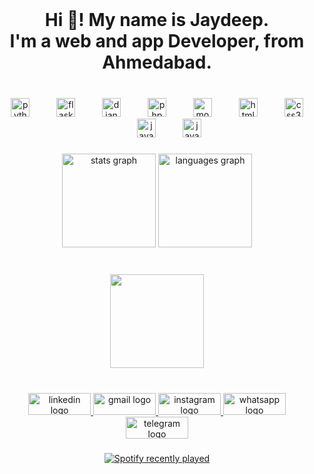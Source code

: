 <br clear="both">

<h1 align="center">Hi 👋! My name is Jaydeep.<br>I'm a web and app Developer, from Ahmedabad.</h1>

###

<br clear="both">

<div align="center">
  <img src="https://cdn.jsdelivr.net/gh/devicons/devicon/icons/python/python-original.svg" height="30" alt="python logo"  />
  <img width="35" />
  <img src="https://cdn.jsdelivr.net/gh/devicons/devicon/icons/flask/flask-original.svg" height="30" alt="flask logo"  />
  <img width="35" />
  <img src="https://cdn.jsdelivr.net/gh/devicons/devicon/icons/django/django-plain.svg" height="30" alt="django logo"  />
  <img width="35" />
  <img src="https://cdn.jsdelivr.net/gh/devicons/devicon/icons/php/php-original.svg" height="30" alt="php logo"  />
  <img width="35" />
  <img src="https://cdn.jsdelivr.net/gh/devicons/devicon/icons/mongodb/mongodb-original.svg" height="30" alt="mongodb logo"  />
  <img width="35" />
  <img src="https://cdn.jsdelivr.net/gh/devicons/devicon/icons/html5/html5-original.svg" height="30" alt="html5 logo"  />
  <img width="35" />
  <img src="https://cdn.jsdelivr.net/gh/devicons/devicon/icons/css3/css3-original.svg" height="30" alt="css3 logo"  />
  <img width="35" />
  <img src="https://cdn.jsdelivr.net/gh/devicons/devicon/icons/java/java-original.svg" height="30" alt="java logo"  />
  <img width="35" />
  <img src="https://cdn.jsdelivr.net/gh/devicons/devicon/icons/javascript/javascript-original.svg" height="30" alt="javascript logo"  />
</div>

###

<div align="center">
  <img src="https://github-readme-stats.vercel.app/api?username=jayahir08&hide_title=false&hide_rank=false&show_icons=true&include_all_commits=true&count_private=true&disable_animations=false&theme=dracula&locale=en&hide_border=false" height="150" alt="stats graph"  />
  <img src="https://github-readme-stats.vercel.app/api/top-langs?username=jayahir08&locale=en&hide_title=false&layout=compact&card_width=320&langs_count=5&theme=dracula&hide_border=false" height="150" alt="languages graph"  />
</div>

###

<br clear="both">

<div align="center">
  <img height="150" src="https://i.imgflip.com/65efzo.gif"  />
</div>


###

<br clear="both">

<div align="center">
<a href="https://www.linkedin.com/in/jaydeep-makwana-413b91307?utm_source=share&utm_campaign=share_via&utm_content=profile&utm_medium=android_app" target="_blank">
  <img src="https://raw.githubusercontent.com/maurodesouza/profile-readme-generator/master/src/assets/icons/social/linkedin/default.svg" width="100" height="35" alt="linkedin logo"  />
</a>
<a href="mailto:a.j.makwana715@gmail.com" target="_blank">
  <img src="https://raw.githubusercontent.com/maurodesouza/profile-readme-generator/master/src/assets/icons/social/gmail/default.svg" width="100" height="35" alt="gmail logo"  />
</a>
<a href="https://www.instagram.com/a_jay_1405?igsh=MTZoa2Rqa291Ymt1aQ==" target="_blank">
  <img src="https://raw.githubusercontent.com/maurodesouza/profile-readme-generator/master/src/assets/icons/social/instagram/default.svg" width="100" height="35" alt="instagram logo"  />
</a>
<a href="https://wa.me/+919904879097" target="_blank">  
  <img src="https://raw.githubusercontent.com/maurodesouza/profile-readme-generator/master/src/assets/icons/social/whatsapp/default.svg" width="100" height="35" alt="whatsapp logo"  />
</a>
<a href="http://t.me/Jayahir0111" target="_blank">
  <img src="https://raw.githubusercontent.com/maurodesouza/profile-readme-generator/master/src/assets/icons/social/telegram/default.svg" width="100" height="35" alt="telegram logo"  />
</a>
</div>

###

<div align="center">
  <a href="https://open.spotify.com/user/31yuetecrvsntxxnzsxhl245jnq4">
    <img src="https://spotify-recently-played-readme.vercel.app/api?user=31yuetecrvsntxxnzsxhl245jnq4&count=3" alt="Spotify recently played"  />
  </a>
</div>

###
